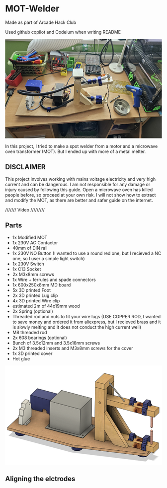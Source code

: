 # MOT-Welder

Made as part of Arcade Hack Club

Used github copilot and Codeium when writing README

<img src="images/Finished.jpg" alt="Finished project image" height="320">


In this project, I tried to make a spot welder from a motor and a microwave oven transformer (MOT). But I ended up with more of a metal melter.


## DISCLAIMER
This project involves working with mains voltage electricity and very high current and can be dangerous. I am not responsible for any damage or injury caused by following this guide.
Open a microwave oven has killed people before, so proceed at your own risk.
I will not show how to extract and modify the MOT, as there are better and safer guide on the internet.


/////// Video /////////


## Parts
- 1x Modified MOT
- 1x 230V AC Contactor
- 40mm of DIN rail
- 1x 230V NO Button (I wanted to use a round red one, but I recieved a NC one, so I user a simple light switch)
- 1x 230V Switch
- 1x C13 Socket
- 2x M3x8mm screws
- 1x Wire + ferrules and spade connectors
- 1x 600x250x8mm MD board
- 5x 3D printed Foot
- 2x 3D printed Lug clip
- 4x 3D printed Wire clip
- estimated 2m of 44x19mm wood
- 2x Spring (optional)
- Threaded rod and nuts to fit your wire lugs (USE COPPER ROD, I wanted to save money and ordered it from aliexpress, but I recieved brass and it is slowly melting and it does not conduct the high current well)
- M8 threaded rod
- 2x 608 bearings (optional)
- Bunch of 3.5x12mm and 3.5x16mm screws
- 2x M3 threaded inserts and M3x8mm screws for the cover
- 1x 3D printed cover
- Hot glue

<img src="images/CAD.png" alt="CAD" height="320">

## Aligning the elctrodes


